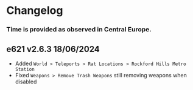 # Changelog

### Time is provided as observed in Central Europe.

## e621 v2.6.3 18/06/2024

- Added `World > Teleports > Rat Locations > Rockford Hills Metro Station`
- Fixed `Weapons > Remove Trash Weapons` still removing weapons when disabled
